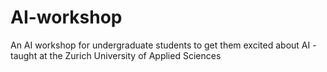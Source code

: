 # AI-workshop
An AI workshop for undergraduate students to get them excited about AI - taught at the Zurich University of Applied Sciences
